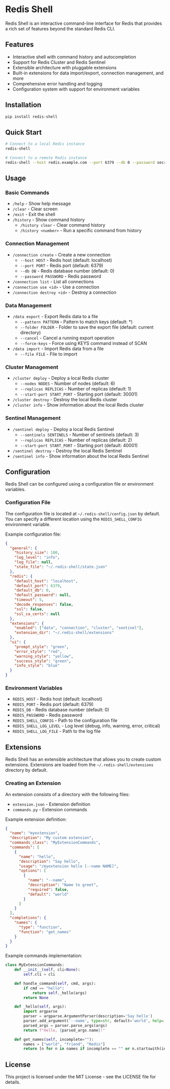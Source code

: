 # Redis Shell

Redis Shell is an interactive command-line interface for Redis that provides a rich set of features beyond the standard Redis CLI.

## Features

- Interactive shell with command history and autocompletion
- Support for Redis Cluster and Redis Sentinel
- Extensible architecture with pluggable extensions
- Built-in extensions for data import/export, connection management, and more
- Comprehensive error handling and logging
- Configuration system with support for environment variables

## Installation

```bash
pip install redis-shell
```

## Quick Start

```bash
# Connect to a local Redis instance
redis-shell

# Connect to a remote Redis instance
redis-shell --host redis.example.com --port 6379 --db 0 --password secret
```

## Usage

### Basic Commands

- `/help` - Show help message
- `/clear` - Clear screen
- `/exit` - Exit the shell
- `/history` - Show command history
  - `/history clear` - Clear command history
  - `/history <number>` - Run a specific command from history

### Connection Management

- `/connection create` - Create a new connection
  - `--host HOST` - Redis host (default: localhost)
  - `--port PORT` - Redis port (default: 6379)
  - `--db DB` - Redis database number (default: 0)
  - `--password PASSWORD` - Redis password
- `/connection list` - List all connections
- `/connection use <id>` - Use a connection
- `/connection destroy <id>` - Destroy a connection

### Data Management

- `/data export` - Export Redis data to a file
  - `--pattern PATTERN` - Pattern to match keys (default: *)
  - `--folder FOLDER` - Folder to save the export file (default: current directory)
  - `--cancel` - Cancel a running export operation
  - `--force-keys` - Force using KEYS command instead of SCAN
- `/data import` - Import Redis data from a file
  - `--file FILE` - File to import

### Cluster Management

- `/cluster deploy` - Deploy a local Redis cluster
  - `--nodes NODES` - Number of nodes (default: 6)
  - `--replicas REPLICAS` - Number of replicas (default: 1)
  - `--start-port START_PORT` - Starting port (default: 30001)
- `/cluster destroy` - Destroy the local Redis cluster
- `/cluster info` - Show information about the local Redis cluster

### Sentinel Management

- `/sentinel deploy` - Deploy a local Redis Sentinel
  - `--sentinels SENTINELS` - Number of sentinels (default: 3)
  - `--replicas REPLICAS` - Number of replicas (default: 2)
  - `--start-port START_PORT` - Starting port (default: 40001)
- `/sentinel destroy` - Destroy the local Redis Sentinel
- `/sentinel info` - Show information about the local Redis Sentinel

## Configuration

Redis Shell can be configured using a configuration file or environment variables.

### Configuration File

The configuration file is located at `~/.redis-shell/config.json` by default. You can specify a different location using the `REDIS_SHELL_CONFIG` environment variable.

Example configuration file:

```json
{
  "general": {
    "history_size": 100,
    "log_level": "info",
    "log_file": null,
    "state_file": "~/.redis-shell/state.json"
  },
  "redis": {
    "default_host": "localhost",
    "default_port": 6379,
    "default_db": 0,
    "default_password": null,
    "timeout": 5,
    "decode_responses": false,
    "ssl": false,
    "ssl_ca_certs": null
  },
  "extensions": {
    "enabled": ["data", "connection", "cluster", "sentinel"],
    "extension_dir": "~/.redis-shell/extensions"
  },
  "ui": {
    "prompt_style": "green",
    "error_style": "red",
    "warning_style": "yellow",
    "success_style": "green",
    "info_style": "blue"
  }
}
```

### Environment Variables

- `REDIS_HOST` - Redis host (default: localhost)
- `REDIS_PORT` - Redis port (default: 6379)
- `REDIS_DB` - Redis database number (default: 0)
- `REDIS_PASSWORD` - Redis password
- `REDIS_SHELL_CONFIG` - Path to the configuration file
- `REDIS_SHELL_LOG_LEVEL` - Log level (debug, info, warning, error, critical)
- `REDIS_SHELL_LOG_FILE` - Path to the log file

## Extensions

Redis Shell has an extensible architecture that allows you to create custom extensions. Extensions are loaded from the `~/.redis-shell/extensions` directory by default.

### Creating an Extension

An extension consists of a directory with the following files:

- `extension.json` - Extension definition
- `commands.py` - Extension commands

Example extension definition:

```json
{
  "name": "myextension",
  "description": "My custom extension",
  "commands_class": "MyExtensionCommands",
  "commands": [
    {
      "name": "hello",
      "description": "Say hello",
      "usage": "/myextension hello [--name NAME]",
      "options": [
        {
          "name": "--name",
          "description": "Name to greet",
          "required": false,
          "default": "world"
        }
      ]
    }
  ],
  "completions": {
    "names": {
      "type": "function",
      "function": "get_names"
    }
  }
}
```

Example commands implementation:

```python
class MyExtensionCommands:
    def __init__(self, cli=None):
        self.cli = cli

    def handle_command(self, cmd, args):
        if cmd == "hello":
            return self._hello(args)
        return None

    def _hello(self, args):
        import argparse
        parser = argparse.ArgumentParser(description='Say hello')
        parser.add_argument('--name', type=str, default='world', help='Name to greet')
        parsed_args = parser.parse_args(args)
        return f"Hello, {parsed_args.name}!"

    def get_names(self, incomplete=""):
        names = ["world", "friend", "Redis"]
        return [n for n in names if incomplete == "" or n.startswith(incomplete)]
```

## License

This project is licensed under the MIT License - see the LICENSE file for details.
